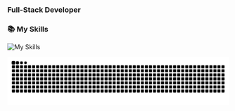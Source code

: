 <!--
 * @Author: matiastang
 * @Date: 2023-05-22 17:25:26
 * @LastEditors: matiastang
 * @LastEditTime: 2024-12-26 19:08:08
 * @FilePath: /matiastang/README.md
 * @Description: GitHub profile
-->
### Full-Stack Developer

<!--
**matiastang/matiastang** is a ✨ _special_ ✨ repository because its `README.md` (this file) appears on your GitHub profile.

Here are some ideas to get you started:

- 🔭 I’m currently working on ...
- 🌱 I’m currently learning ...
- 👯 I’m looking to collaborate on ...
- 🤔 I’m looking for help with ...
- 💬 Ask me about ...
- 📫 How to reach me: ...
- 😄 Pronouns: ...
- ⚡ Fun fact: ...
-->

### 📚 My Skills

![My Skills](https://skillicons.dev/icons?perline=15&i=react,vue,vite,webpack,js,ts,html,css,sass,svg,babel,bootstrap,redux,svelte,jquery,github,gitlab,git,vscode,docker,kubernetes,stackoverflow,vim,redis,mysql,md,nodejs,python,linux,bash,nginx,swift,go,sqlite,laravel,mongodb,postman)	

<!-- ![matiastang github stats](https://github-readme-stats.vercel.app/api?username=matiastang&theme=github) -->

<picture>
  <source media="(prefers-color-scheme: dark)" srcset="https://github.com/matiastang/matiastang/blob/output/github-snake-dark.svg" />
  <source media="(prefers-color-scheme: light)" srcset="https://github.com/matiastang/matiastang/blob/output/github-snake.svg" />
  <img alt="github-snake" src="https://github.com/matiastang/matiastang/blob/output/github-snake.svg" />
</picture>